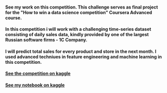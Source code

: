 #### See my work on this competition. This challenge serves as final project for the "How to win a data science competition" Coursera Advanced course.

#### In this competition i will work with a challenging time-series dataset consisting of daily sales data, kindly provided by one of the largest Russian software firms - 1C Company. 

#### I will predict total sales for every product and store in the next month. I used advanced techniues in feature engineering and machine learning in this competition.
#### [See the competition on kaggle](https://www.kaggle.com/c/competitive-data-science-predict-future-sales)

#### [See my notebook on kaggle](https://www.kaggle.com/mohieeldin/complete-guide-using-time-series-and-ml-techniques)

